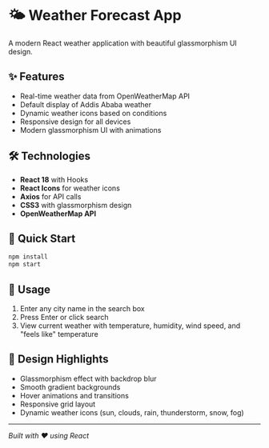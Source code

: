 # 🌤️ Weather Forecast App

A modern React weather application with beautiful glassmorphism UI design.

## ✨ Features
- Real-time weather data from OpenWeatherMap API
- Default display of Addis Ababa weather
- Dynamic weather icons based on conditions
- Responsive design for all devices
- Modern glassmorphism UI with animations

## 🛠️ Technologies
- **React 18** with Hooks
- **React Icons** for weather icons
- **Axios** for API calls
- **CSS3** with glassmorphism design
- **OpenWeatherMap API**

## 🚀 Quick Start
```bash
npm install
npm start
```

## 📱 Usage
1. Enter any city name in the search box
2. Press Enter or click search
3. View current weather with temperature, humidity, wind speed, and "feels like" temperature

## 🎨 Design Highlights
- Glassmorphism effect with backdrop blur
- Smooth gradient backgrounds
- Hover animations and transitions
- Responsive grid layout
- Dynamic weather icons (sun, clouds, rain, thunderstorm, snow, fog)

---
*Built with ❤️ using React*
